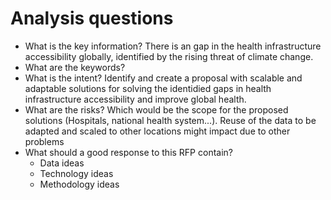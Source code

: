 # Analysis questions

- What is the key information? There is an gap in the health infrastructure accessibility globally, identified by the rising threat of climate change. 
- What are the keywords?
- What is the intent? Identify and create a proposal with scalable and adaptable solutions for solving the identidied gaps in health infrastructure accessibility and improve global health.
- What are the risks? Which would be the scope for the proposed solutions (Hospitals, national health system...). Reuse of the data to be adapted and scaled to other locations might impact due to other problems
- What should a good response to this RFP contain?
	- Data ideas
	- Technology ideas
	- Methodology ideas
